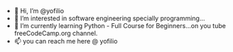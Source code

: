 - 👋 Hi, I’m @yofilio
- 👀 I’m interested in software engineering specially programming...
- 🌱 I’m currently learning Python - Full Course for Beginners...on you tube freeCodeCamp.org channel.
- 📫 you can reach me here @ yofilio
<!---
yofilio/yofilio is a ✨ special ✨ repository because its `README.md` (this file) appears on your GitHub profile.
You can click the Preview link to take a look at your changes.
--->
